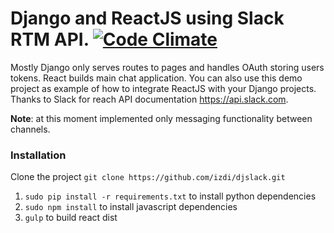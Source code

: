 # Django and ReactJS using Slack RTM API. [![Code Climate](https://codeclimate.com/repos/561a5123e30ba0557a003990/badges/8448e4f0ef0aa3ee1d70/gpa.svg)](https://codeclimate.com/repos/561a5123e30ba0557a003990/feed)

Mostly Django only serves routes to pages and handles OAuth storing users tokens.
React builds main chat application. You can also use this demo project as example of how to integrate ReactJS with your Django projects.
Thanks to Slack for reach API documentation https://api.slack.com.

**Note**: at this moment implemented only messaging functionality between channels.  

### Installation 

Clone the project `git clone https://github.com/izdi/djslack.git`

1. `sudo pip install -r requirements.txt` to install python dependencies
2. `sudo npm install` to install javascript dependencies
3. `gulp` to build react dist
